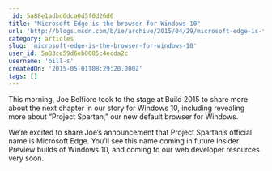 ```yaml
---
_id: 5a88e1adbd6dca0d5f0d26d6
title: "Microsoft Edge is the browser for Windows 10"
url: 'http://blogs.msdn.com/b/ie/archive/2015/04/29/microsoft-edge-is-the-browser-for-windows-10.aspx'
category: articles
slug: 'microsoft-edge-is-the-browser-for-windows-10'
user_id: 5a83ce59d6eb0005c4ecda2c
username: 'bill-s'
createdOn: '2015-05-01T08:29:20.000Z'
tags: []
---
```


This morning, Joe Belfiore took to the stage at Build 2015 to share more about the next chapter in our story for Windows 10, including revealing more about “Project Spartan,” our new default browser for Windows.

We’re excited to share Joe’s announcement that Project Spartan’s official name is Microsoft Edge. You’ll see this name coming in future Insider Preview builds of Windows 10, and coming to our web developer resources very soon.
